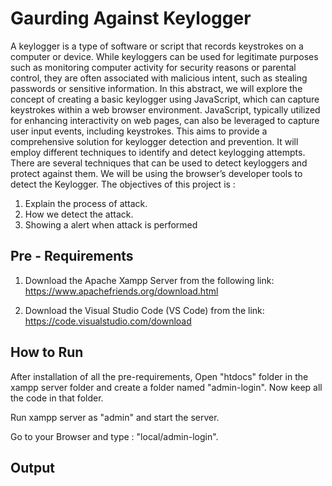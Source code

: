 
# Gaurding Against Keylogger

A keylogger is a type of software or script that records keystrokes on a computer or device. While
keyloggers can be used for legitimate purposes such as monitoring computer activity for security reasons
or parental control, they are often associated with malicious intent, such as stealing passwords or sensitive
information. In this abstract, we will explore the concept of creating a basic keylogger using JavaScript,
which can capture keystrokes within a web browser environment. JavaScript, typically utilized for
enhancing interactivity on web pages, can also be leveraged to capture user input events, including
keystrokes. This aims to provide a comprehensive solution for keylogger detection and prevention. It will
employ different techniques to identify and detect keylogging attempts. There are several techniques that
can be used to detect keyloggers and protect against them. We will be using the browser’s developer tools
to detect the Keylogger. The objectives of this project is :

1. Explain the process of attack.
2. How we detect the attack.
3. Showing a alert when attack is performed



## Pre - Requirements

1. Download the Apache Xampp Server from the following link:
    https://www.apachefriends.org/download.html

2. Download the Visual Studio Code (VS Code) from the link:
    https://code.visualstudio.com/download
## How to Run

After installation of all the pre-requirements, Open "htdocs" folder in the xampp server folder and create a folder named "admin-login". Now keep all the code in that folder.

Run xampp server as "admin" and start the server.

Go to your Browser and type : "local/admin-login".


## Output
